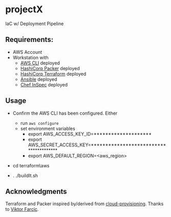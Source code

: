 # projectX
IaC w/ Deployment Pipeline

## Requirements:

* AWS Account
* Workstation with
  * [AWS CLI](https://aws.amazon.com/cli/) deployed
  * [HashiCorp Packer](https://www.packer.io) deployed
  * [HashiCorp Terraform](https://www.terraform.io) deployed
  * [Ansible](https://www.ansible.com) deployed
  * [Chef InSpec](https://www.chef.io/inspec/) deployed

## Usage

* Confirm the AWS CLI has been configured.  Either
  * run `aws configure`
  * set environment variables
    * export AWS_ACCESS_KEY_ID=********************
    * export AWS_SECRET_ACCESS_KEY=***************************************
    * export AWS_DEFAULT_REGION=<aws_region>

* cd terraform\aws
* . ./buildIt.sh

## Acknowledgments

Terraform and Packer inspired by/derived from [cloud-provisioning](https://github.com/vfarcic/cloud-provisioning).  Thanks to [Viktor Farcic](https://github.com/vfarcic).
